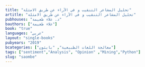 ```yaml
---
title: "تحليل المشاعر التنقيب و في الآراء عن طريق الامثلة"
artitle: "تحليل المشاعر التنقيب و في الآراء عن طريق الامثلة"
pubhouses: "د. علاء طعيمة"
bauthors: ["علاء طعيمة"]
book: "true"
languages: "عربي"
layout: "single-books"
pubyears: "2019"
bcategories: ["معالجة اللغات الطبيعية", "بايثون"]
tags: ["sentiment","Analysis", "Opinion" ,"Mining","Python"]
slug: "saombe"
---
```


